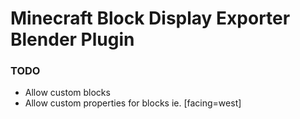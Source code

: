 # Minecraft Block Display Exporter Blender Plugin


### TODO
 - Allow custom blocks
 - Allow custom properties for blocks ie. [facing=west]
